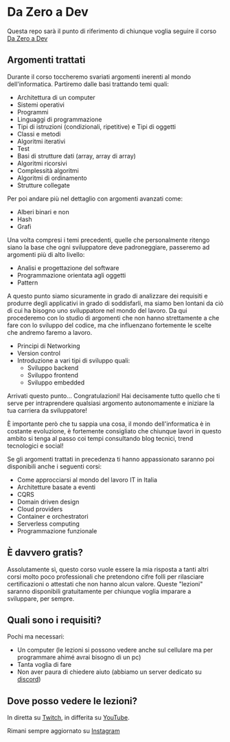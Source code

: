 # Da Zero a Dev

Questa repo sarà il punto di riferimento di chiunque voglia seguire il corso [Da Zero a Dev](https://linktr.ee/costadocet)

## Argomenti trattati

Durante il corso toccheremo svariati argomenti inerenti al mondo dell'informatica. Partiremo dalle basi trattando temi quali:

- Architettura di un computer
- Sistemi operativi
- Programmi
- Linguaggi di programmazione
- Tipi di istruzioni (condizionali, ripetitive) e Tipi di oggetti
- Classi e metodi
- Algoritmi iterativi
- Test
- Basi di strutture dati (array, array di array)
- Algoritmi ricorsivi
- Complessità algoritmi
- Algoritmi di ordinamento 
- Strutture collegate

Per poi andare più nel dettaglio con argomenti avanzati come:

- Alberi binari e non
- Hash
- Grafi

Una volta compresi i temi precedenti, quelle che personalmente ritengo siano la base che ogni sviluppatore deve padroneggiare, passeremo ad argomenti più di alto livello:

- Analisi e progettazione del software
- Programmazione orientata agli oggetti
- Pattern

A questo punto siamo sicuramente in grado di analizzare dei requisiti e produrre degli applicativi in grado di soddisfarli, ma siamo ben lontani da ciò di cui ha bisogno uno sviluppatore nel mondo del lavoro. Da qui procederemo con lo studio di argomenti che non hanno strettamente a che fare con lo sviluppo del codice, ma che influenzano fortemente le scelte che andremo faremo a lavoro.

- Principi di Networking
- Version control
- Introduzione a vari tipi di sviluppo quali:
  - Sviluppo backend
  - Sviluppo frontend
  - Sviluppo embedded

Arrivati questo punto... Congratulazioni! Hai decisamente tutto quello che ti serve per intraprendere qualsiasi argomento autonomamente e iniziare la tua carriera da sviluppatore! 

È importante però che tu sappia una cosa, il mondo dell'informatica è in costante evoluzione, è fortemente consigliato che chiunque lavori in questo ambito si tenga al passo coi tempi consultando blog tecnici, trend tecnologici e social!

Se gli argomenti trattati in precedenza ti hanno appassionato saranno poi disponibili anche i seguenti corsi:

- Come approcciarsi al mondo del lavoro IT in Italia 
- Architetture basate a eventi
- CQRS
- Domain driven design
- Cloud providers
- Container e orchestratori
- Serverless computing
- Programmazione funzionale

## È davvero gratis? 

Assolutamente sì, questo corso vuole essere la mia risposta a tanti altri corsi molto poco professionali che pretendono cifre folli per rilasciare certificazioni o attestati che non hanno alcun valore. Queste "lezioni" saranno disponibili gratuitamente per chiunque voglia imparare a sviluppare, per sempre.

## Quali sono i requisiti? 

Pochi ma necessari: 

- Un computer (le lezioni si possono vedere anche sul cellulare ma per programmare ahimé avrai bisogno di un pc)
- Tanta voglia di fare
- Non aver paura di chiedere aiuto (abbiamo un server dedicato su [discord](https://discord.gg/NghxWTy89J))

## Dove posso vedere le lezioni? 

In diretta su [Twitch](https://www.twitch.tv/costadocet), in differita su [YouTube](https://www.youtube.com/@costadocet/). 

Rimani sempre aggiornato su [Instagram](https://www.instagram.com/costadocet.dev/)
